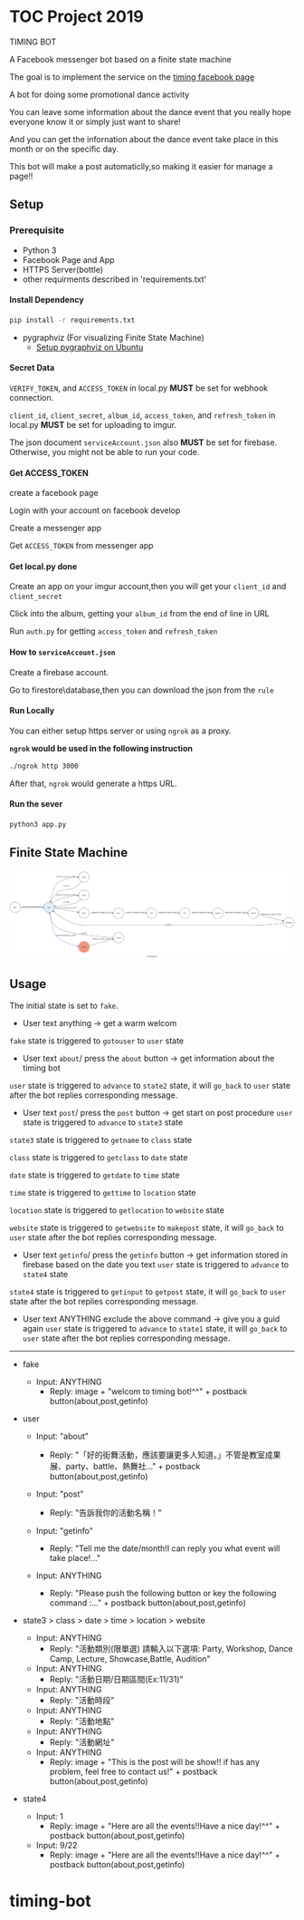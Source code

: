 # TOC Project 2019
TIMING BOT

A Facebook messenger bot based on a finite state machine

The goal is to implement the service on the [timing facebook page](https://www.facebook.com/timingdance/)

A bot for doing some promotional dance activity

You can leave some information about the dance event that you really hope everyone know it or simply just want to share!

And you can get the infornation about the dance event take place in this month or on the specific day.

This bot will make a post automaticlly,so making it easier for manage a page!!

## Setup

### Prerequisite
* Python 3
* Facebook Page and App
* HTTPS Server(bottle)
* other requirments described in 'requirements.txt'

#### Install Dependency
```sh
pip install -r requirements.txt
```

* pygraphviz (For visualizing Finite State Machine)
    * [Setup pygraphviz on Ubuntu](http://www.jianshu.com/p/a3da7ecc5303)

#### Secret Data

`VERIFY_TOKEN`, and `ACCESS_TOKEN` in local.py **MUST** be set for webhook connection.

`client_id`, `client_secret`, `album_id`, `access_token`, and `refresh_token` in local.py **MUST** be set for uploading to imgur.

The json document `serviceAccount.json` also **MUST** be set for firebase.
Otherwise, you might not be able to run your code.

#### Get ACCESS_TOKEN
create a facebook page

Login with your account on facebook develop

Create a messenger app

Get `ACCESS_TOKEN` from messenger app

#### Get local.py done
Create an app on your imgur account,then you will get your `client_id` and `client_secret`

Click into the album, getting your `album_id` from the end of line in URL

Run `auth.py` for getting `access_token` and `refresh_token`

#### How to `serviceAccount.json`
Create a firebase account.

Go to firestore\database,then you can download the json from the `rule`
#### Run Locally
You can either setup https server or using `ngrok` as a proxy.

**`ngrok` would be used in the following instruction**

```sh
./ngrok http 3000
```

After that, `ngrok` would generate a https URL.

#### Run the sever

```sh
python3 app.py
```

## Finite State Machine
![fsm](./fsm.png)

## Usage
The initial state is set to `fake`.

- User text anything -> get a warm welcom

`fake` state is triggered to `gotouser` to `user` state

- User text `about`/ press the `about` button -> get information about the timing bot

`user` state is triggered to `advance` to `state2` state, it will `go_back` to `user` state after the bot replies corresponding message.

- User text `post`/ press the `post` button -> get start on post procedure
`user` state is triggered to `advance` to `state3` state

`state3` state is triggered to `getname` to `class` state

`class` state is triggered to `getclass` to `date` state

`date` state is triggered to `getdate` to `time` state

`time` state is triggered to `gettime` to `location` state

`location` state is triggered to `getlocation` to `website` state

`website` state is triggered to `getwebsite` to `makepost` state, it will `go_back` to `user` state after the bot replies corresponding message.

- User text `getinfo`/ press the `getinfo` button -> get information stored in firebase based on the date you text
`user` state is triggered to `advance` to `state4` state

`state4` state is triggered to `getinput` to `getpost` state, it will `go_back` to `user` state after the bot replies corresponding message.

- User text ANYTHING exclude the above command -> give you a guid again
`user` state is triggered to `advance` to `state1` state, it will `go_back` to `user` state after the bot replies corresponding message.
---

* fake
	* Input: ANYTHING
		* Reply: image + "welcom to timing bot!^^" + postback button(about,post,getinfo)

* user
	* Input: "about"
		* Reply: "「好的街舞活動，應該要讓更多人知道。」不管是教室成果展、party、battle、熱舞社..." + postback button(about,post,getinfo)

	* Input: "post"
		* Reply: "告訴我你的活動名稱！"

	* Input: "getinfo"
		* Reply: "Tell me the date/month!I can reply you what event will take place!..."

	* Input: ANYTHING
		* Reply: "Please push the following button or key the following command :..." + postback button(about,post,getinfo)

* state3 > class > date > time > location > website
	* Input: ANYTHING
		* Reply: "活動類別(限單選) 請輸入以下選項: Party, Workshop, Dance Camp, Lecture, Showcase,Battle, Audition"
	* Input: ANYTHING
		* Reply: "活動日期/日期區間(Ex:11/31)"
	* Input: ANYTHING
		* Reply: "活動時段"
	* Input: ANYTHING
		* Reply: "活動地點"
	* Input: ANYTHING
		* Reply: "活動網址"
	* Input: ANYTHING
		* Reply: image + "This is the post will be show!! if has any problem, feel free to contact us!" +  postback button(about,post,getinfo)

* state4
	* Input: 1
		* Reply: image + "Here are all the events!!Have a nice day!^^" + postback button(about,post,getinfo)
	* Input: 9/22
		* Reply: image + "Here are all the events!!Have a nice day!^^" + postback button(about,post,getinfo)
# timing-bot
